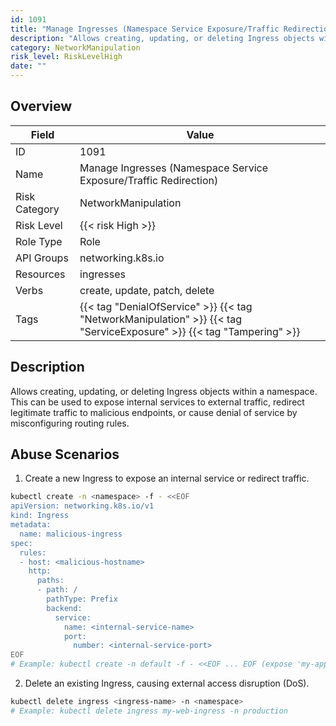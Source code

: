 ```yaml
---
id: 1091
title: "Manage Ingresses (Namespace Service Exposure/Traffic Redirection)"
description: "Allows creating, updating, or deleting Ingress objects within a namespace. This can be used to expose internal services to external traffic, redirect legitimate traffic to malicious endpoints, or cause denial of service by misconfiguring routing rules."
category: NetworkManipulation
risk_level: RiskLevelHigh
date: ""
---
```


## Overview

| Field         | Value                                                                                                                 |
| ------------- | --------------------------------------------------------------------------------------------------------------------- |
| ID            | 1091                                                                                                                  |
| Name          | Manage Ingresses (Namespace Service Exposure/Traffic Redirection)                                                     |
| Risk Category | NetworkManipulation                                                                                                   |
| Risk Level    | {{< risk High >}}                                                                                                     |
| Role Type     | Role                                                                                                                  |
| API Groups    | networking.k8s.io                                                                                                     |
| Resources     | ingresses                                                                                                             |
| Verbs         | create, update, patch, delete                                                                                         |
| Tags          | {{< tag "DenialOfService" >}} {{< tag "NetworkManipulation" >}} {{< tag "ServiceExposure" >}} {{< tag "Tampering" >}} |

## Description

Allows creating, updating, or deleting Ingress objects within a namespace. This can be used to expose internal services to external traffic, redirect legitimate traffic to malicious endpoints, or cause denial of service by misconfiguring routing rules.

## Abuse Scenarios

1. Create a new Ingress to expose an internal service or redirect traffic.

```bash {copy=true}
kubectl create -n <namespace> -f - <<EOF
apiVersion: networking.k8s.io/v1
kind: Ingress
metadata:
  name: malicious-ingress
spec:
  rules:
  - host: <malicious-hostname>
    http:
      paths:
      - path: /
        pathType: Prefix
        backend:
          service:
            name: <internal-service-name>
            port:
              number: <internal-service-port>
EOF
# Example: kubectl create -n default -f - <<EOF ... EOF (expose 'my-app-service' on 'malicious.example.com')

```

2. Delete an existing Ingress, causing external access disruption (DoS).

```bash {copy=true}
kubectl delete ingress <ingress-name> -n <namespace>
# Example: kubectl delete ingress my-web-ingress -n production

```
